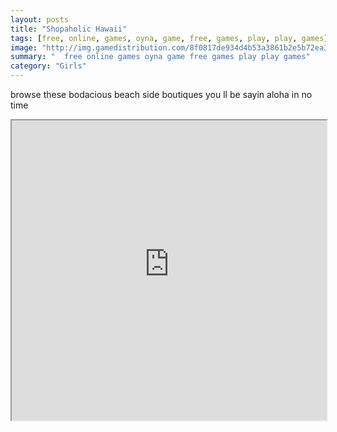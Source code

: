 ```yaml
---
layout: posts
title: "Shopaholic Hawaii"
tags: [free, online, games, oyna, game, free, games, play, play, games]
image: "http://img.gamedistribution.com/8f0817de934d4b53a3861b2e5b72ea3a.jpg"
summary: "  free online games oyna game free games play play games"
category: "Girls"
---
```


browse these bodacious beach side boutiques you ll be sayin aloha in no time

<iframe width="100%" height="480px;" src="http://flash.gamedistribution.com?game=8f0817de934d4b53a3861b2e5b72ea3a"></iframe>